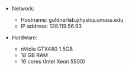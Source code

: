  * Network:
   * Hostname: goldnerlab.physics.umass.edu
   * IP address: 128.119.56.93

 * Hardware:
   * nVidia GTX480 1.5GB
   * 18 GB RAM
   * 16 cores (Intel Xeon 5500)

